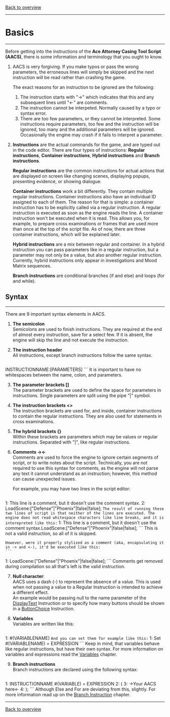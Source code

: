 [Back to overview](index.md)

---
# Basics
---
Before getting into the instructions of the **Ace Attorney Casing Tool Script (AACS)**, there is some information and terminology that you ought to know.

1. AACS is very forgiving. If you make typos or pass the wrong parameters, the erroneous lines will simply be skipped and the next instruction will be read rather than crashing the game.
    
    The exact reasons for an instruction to be ignored are the following:
    1. The instruction starts with "->" which indicates that this and any subsequent lines until "<-" are comments.
    2. The instruction cannot be interpeted. Normally caused by a typo or syntax error.
    3. There are too few parameters, or they cannot be interpreted. Some instructions require parameters, too few and the instruction will be ignored, too many and the additional parameters will be ignored. Occasionally the engine may crash if it fails to interpret a parameter.

2. **Instructions** are the actual commands for the game, and are typed out in the code editor. There are four types of instructions: **Regular instructions**, **Container instructions**, **Hybrid instructions** and **Branch instructions**.

    **Regular instructions** are the common instructions for actual actions that are displayed on screen like changing scenes, displaying popups, presenting evidence, or showing dialogue.
 
    **Container instructions** work a bit differently. They contain multiple regular instructions. Container instructions also have an individual ID assigned to each of them. The reason for that is simple: a container instruction has to be explicitly called via a regular instruction. A regular instruction is executed as soon as the engine reads the line. A container instruction won't be executed when it is read. This allows you, for example, to prepare cross examinations or frames that are used more than once at the top of the script file. As of now, there are three container instructions, which will be explained later.
 
    **Hybrid instructions** are a mix between regular and container. In a hybrid instruction you can pass parameters like in a regular instruction, but a parameter may not only be a value, but also another regular instruction. Currently, hybrid instructions only appear in investigations and Mood Matrix sequences.

    **Branch instructions** are conditional branches (if and else) and loops (for and while).

## Syntax
---
There are 9 important syntax elements in AACS.
1. **The semicolon**  
    Semicolons are used to finish instructions. They are required at the end of almost every instruction, save for a select few. If it is absent, the engine will skip the line and not execute the instruction.
    
2. **The instruction header**  
	All instructions, except branch instructions follow the same syntax.
	```
INSTRUCTIONNAME:[PARAMETERS]
	``` 
	It is important to have no whitespaces between the name, colon, and parameters.

3. **The parameter brackets []**  
	The parameter brackets are used to define the space for parameters in instructions. Single parameters are split using the pipe "\|" symbol.

4. **The instruction brackets <>**  
	The instruction brackets are used for, and inside, container instructions to contain the regular instructions. They are also used for statements in cross examinations.

5. **The hybrid brackets {}**  
	Within these brackets are parameters which may be values or regular instructions. Separated with "\|", like regular instructions.

6. **Comments -><-**  
	Comments are used to force the engine to ignore certain segments of script, or to write notes about the script. Technically, you are not required to use this syntax for    comments, as the engine will not parse any text it cannot understand as an instruction; however, this method can cause unexpected issues.
    
	For example, you may have two lines in the script editor:
	```
1: This line is a comment, but it doesn't use the comment syntax.
2: LoadScene:["Defense"|"Phoenix"|false|false];
	```
	The result of running these two lines of script is that neither of the lines are executed. The engine does not read whitespace characters like line breaks, and it is interepreted like this:
	```
1: This line is a comment, but it doesn't use the comment syntax.LoadScene:["Defense"|"Phoenix"|false|false];
	```
	This is not a valid instruction, so all of it is skipped.

	However, were it properly stylized as a comment (aka, encapsulating it in -> and <-), it'd be executed like this:
	```
1: LoadScene:["Defense"|"Phoenix"|false|false];
	```
	Comments get removed during compilation so all that's left is the valid instruction.

7. **Null character**:  
	AACS uses a dash (-) to represent the absence of a value. This is used when not passing a value to a Regular Instruction is intended to achieve a different effect.   
	An example would be passing null to the name parameter of the [DisplayText](DisplayText.md) Instruction or to specify how many buttons should be shown in a [ButtonChoice](ButtonChoice.md) Instruction.

8. **Variables**  
	Variables are written like this:
	```
1: #(VARIABLENAME) 
	```
	And you can set them for example like this:
	```
1: Set #(VARIABLENAME) = EXPRESSION
	```
	Keep in mind, that variables behave like regular instructions, but have their own syntax. For more information on variables and expressions read the [Variables](Variables.md) chapter.

9. **Branch instructions**  
	Branch instructions are declared using the following syntax:
	```
1: INSTRUCTIONNAME #(VARIABLE) = EXPRESSION
2: (
3:   ->Your AACS here<-
4: ); 
	```
	Although Else and For are deviating from this, slightly. For more information read up on the [Branch Instruction](Branch-Instructions.md) chapter.

---
[Back to overview](index.md)